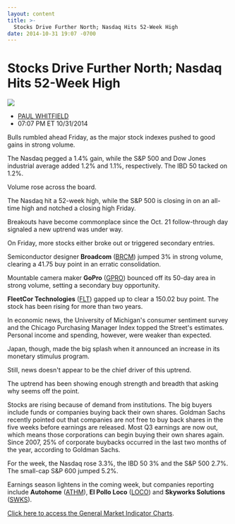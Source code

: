 ```yaml
---
layout: content
title: >-
  Stocks Drive Further North; Nasdaq Hits 52-Week High
date: 2014-10-31 19:07 -0700
---
```



Stocks Drive Further North; Nasdaq Hits 52-Week High
=====================================================


![](https://www.investors.com/wp-content/uploads/ibd-migrated-images/MPv_141103_635503660416171943.png)

* [PAUL WHITFIELD](https://www.investors.com/author/whitfieldp/ "Posts by PAUL WHITFIELD")
* 07:07 PM ET 10/31/2014




Bulls rumbled ahead Friday, as the major stock indexes pushed to good gains in strong volume.


The Nasdaq pegged a 1.4% gain, while the S&P 500 and Dow Jones industrial average added 1.2% and 1.1%, respectively. The IBD 50 tacked on 1.2%.


Volume rose across the board.


The Nasdaq hit a 52-week high, while the S&P 500 is closing in on an all-time high and notched a closing high Friday.


Breakouts have become commonplace since the Oct. 21 follow-through day signaled a new uptrend was under way.


On Friday, more stocks either broke out or triggered secondary entries.


Semiconductor designer **Broadcom** ([BRCM](https://research.investors.com/quote.aspx?symbol=BRCM)) jumped 3% in strong volume, clearing a 41.75 buy point in an erratic consolidation.


Mountable camera maker **GoPro** ([GPRO](https://research.investors.com/quote.aspx?symbol=GPRO)) bounced off its 50-day area in strong volume, setting a secondary buy opportunity.


**FleetCor Technologies** ([FLT](https://research.investors.com/quote.aspx?symbol=FLT)) gapped up to clear a 150.02 buy point. The stock has been rising for more than two years.


In economic news, the University of Michigan's consumer sentiment survey and the Chicago Purchasing Manager Index topped the Street's estimates. Personal income and spending, however, were weaker than expected.


Japan, though, made the big splash when it announced an increase in its monetary stimulus program.


Still, news doesn't appear to be the chief driver of this uptrend.


The uptrend has been showing enough strength and breadth that asking why seems off the point.


Stocks are rising because of demand from institutions. The big buyers include funds or companies buying back their own shares. Goldman Sachs recently pointed out that companies are not free to buy back shares in the five weeks before earnings are released. Most Q3 earnings are now out, which means those corporations can begin buying their own shares again. Since 2007, 25% of corporate buybacks occurred in the last two months of the year, according to Goldman Sachs.


For the week, the Nasdaq rose 3.3%, the IBD 50 3% and the S&P 500 2.7%. The small-cap S&P 600 jumped 5.2%.


Earnings season lightens in the coming week, but companies reporting include **Autohome** ([ATHM](https://research.investors.com/quote.aspx?symbol=ATHM)), **El Pollo Loco** ([LOCO](https://research.investors.com/quote.aspx?symbol=LOCO)) and **Skyworks Solutions** ([SWKS](https://research.investors.com/quote.aspx?symbol=SWKS)).


[Click here to access the General Market Indicator Charts](https://www.investors.com/pdf/GMI_110314.pdf).




